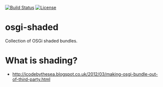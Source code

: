 [![Build Status](https://travis-ci.org/garethahealy/osgi-shaded.svg)](https://travis-ci.org/garethahealy/osgi-shaded)
[![License](https://img.shields.io/hexpm/l/plug.svg?maxAge=2592000)]()

# osgi-shaded
Collection of OSGi shaded bundles.

# What is shading?
- http://icodebythesea.blogspot.co.uk/2012/03/making-osgi-bundle-out-of-third-party.html
